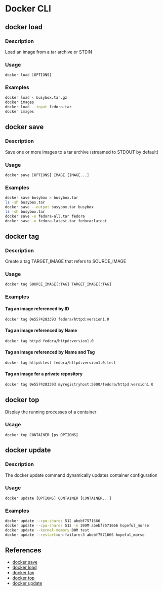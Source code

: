 # Docker CLI

## docker load
### Description
Load an image from a tar archive or STDIN

### Usage
```
docker load [OPTIONS]
```

### Examples
```sh
docker load < busybox.tar.gz
docker images
docker load --input fedora.tar
docker images
```

## docker save
### Description
Save one or more images to a tar archive (streamed to STDOUT by default)

### Usage
```
docker save [OPTIONS] IMAGE [IMAGE...]
```

### Examples
```sh
docker save busybox > busybox.tar
ls -sh busybox.tar
docker save --output busybox.tar busybox
ls -sh busybox.tar
docker save -o fedora-all.tar fedora
docker save -o fedora-latest.tar fedora:latest
```

## docker tag
### Description
Create a tag TARGET_IMAGE that refers to SOURCE_IMAGE

### Usage
```
docker tag SOURCE_IMAGE[:TAG] TARGET_IMAGE[:TAG]
```

### Examples
#### Tag an image referenced by ID
```sh
docker tag 0e5574283393 fedora/httpd:version1.0
```

#### Tag an image referenced by Name
```sh
docker tag httpd fedora/httpd:version1.0
```

#### Tag an image referenced by Name and Tag
```sh
docker tag httpd:test fedora/httpd:version1.0.test
```

#### Tag an image for a private repository
```sh
docker tag 0e5574283393 myregistryhost:5000/fedora/httpd:version1.0
```

## docker top
Display the running processes of a container

### Usage
```
docker top CONTAINER [ps OPTIONS]
```

## docker update
### Description
The docker update command dynamically updates container configuration

### Usage
```
docker update [OPTIONS] CONTAINER [CONTAINER...]
```

### Examples
```sh
docker update --cpu-shares 512 abebf7571666
docker update --cpu-shares 512 -m 300M abebf7571666 hopeful_morse
docker update --kernel-memory 80M test
docker update --restart=on-failure:3 abebf7571666 hopeful_morse
```

## References
- [docker save](https://docs.docker.com/engine/reference/commandline/save/)
- [docker load](https://docs.docker.com/engine/reference/commandline/load/)
- [docker tag](https://docs.docker.com/engine/reference/commandline/tag/)
- [docker top](https://docs.docker.com/engine/reference/commandline/top/)
- [docker update](https://docs.docker.com/engine/reference/commandline/update/)